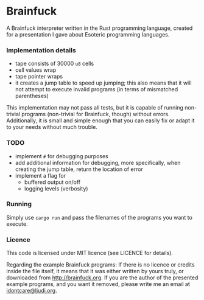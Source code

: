 # Brainfuck

A Brainfuck interpreter written in the Rust programming language, created for a presentation I gave about Esoteric programming languages.

### Implementation details
- tape consists of 30000 `u8` cells
- cell values wrap
- tape pointer wraps
- it creates a jump table to speed up jumping; this also means that it will not attempt to execute invalid programs (in terms of mismatched parentheses)

This implementation may not pass all tests, but it is capable of running non-trivial programs (non-trivial for Brainfuck, though) without errors. Additionally, it is small and simple enough that you can easily fix or adapt it to your needs without much trouble.

### TODO
- implement `#` for debugging purposes
- add additional information for debugging, more specifically, when creating the jump table, return the location of error
- implement a flag for
  - buffered output on/off
  - logging levels (verbosity)

### Running
Simply use `cargo run` and pass the filenames of the programs you want to execute.

### Licence

This code is licensed under MIT licence (see LICENCE for details).

Regarding the example Brainfuck programs: If there is no licence or credits inside the file itself, it means that it was either written by yours truly, or downloaded from http://brainfuck.org.
If you are the author of the presented example programs, and you want it removed, please write me an email at idontcare@ljudi.org.
